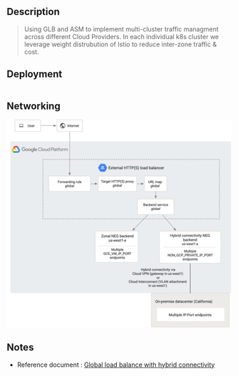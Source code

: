 #

## Description

> Using GLB and ASM to implement multi-cluster traffic managment across different Cloud Providers. In each individual k8s cluster we leverage weight distrubution of Istio to reduce inter-zone traffic & cost.


## Deployment

```sh
```


## Networking

![sample networking](../images/hybrid-ext-https-lb.svg)

## Notes

- Reference document : [Global load balance with hybrid connectivity](https://cloud.google.com/load-balancing/docs/https/setting-up-ext-global-https-hybrid)



